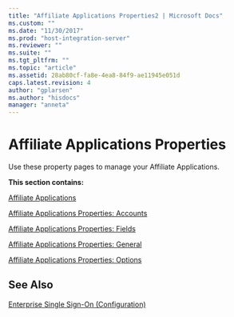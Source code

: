 ```yaml
---
title: "Affiliate Applications Properties2 | Microsoft Docs"
ms.custom: ""
ms.date: "11/30/2017"
ms.prod: "host-integration-server"
ms.reviewer: ""
ms.suite: ""
ms.tgt_pltfrm: ""
ms.topic: "article"
ms.assetid: 28ab80cf-fa8e-4ea8-84f9-ae11945e051d
caps.latest.revision: 4
author: "gplarsen"
ms.author: "hisdocs"
manager: "anneta"
---
```

# Affiliate Applications Properties
Use these property pages to manage your Affiliate Applications.  
  
 **This section contains:**  
  
 [Affiliate Applications](../core/affiliate-applications1.md)  
  
 [Affiliate Applications Properties: Accounts](../core/affiliate-applications-properties-accounts1.md)  
  
 [Affiliate Applications Properties: Fields](../core/affiliate-applications-properties-fields1.md)  
  
 [Affiliate Applications Properties: General](../core/affiliate-applications-properties-general1.md)  
  
 [Affiliate Applications Properties: Options](../core/affiliate-applications-properties-options2.md)  
  
## See Also  
 [Enterprise Single Sign-On (Configuration)](../core/enterprise-single-sign-on-configuration-1.md)